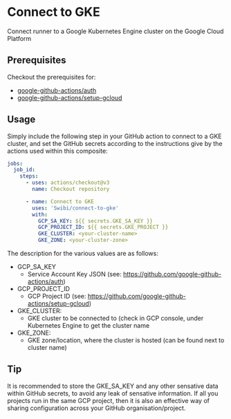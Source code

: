 # Connect to GKE
Connect runner to a Google Kubernetes Engine cluster on the Google Cloud Platform

## Prerequisites

Checkout the prerequisites for:
* [google-github-actions/auth](https://github.com/google-github-actions/auth)
* [google-github-actions/setup-gcloud](https://github.com/google-github-actions/setup-gcloud)

## Usage

Simply include the following step in your GitHub action to connect to a GKE cluster, and set the GitHub secrets according to the instructions give by the actions used within this composite:

``` yaml
jobs:
  job_id:
    steps:
      - uses: actions/checkout@v3
        name: Checkout repository

      - name: Connect to GKE
        uses: 'Swibi/connect-to-gke'
        with:
          GCP_SA_KEY: ${{ secrets.GKE_SA_KEY }}
          GCP_PROJECT_ID: ${{ secrets.GKE_PROJECT }}
          GKE_CLUSTER: <your-cluster-name>
          GKE_ZONE: <your-cluster-zone>
```

The description for the various values are as follows: 
* GCP_SA_KEY
    * Service Account Key JSON (see: https://github.com/google-github-actions/auth)
* GCP_PROJECT_ID
    * GCP Project ID (see: https://github.com/google-github-actions/setup-gcloud)
* GKE_CLUSTER:
    * GKE cluster to be connected to (check in GCP console, under Kubernetes Engine to get the cluster name
* GKE_ZONE: 
    * GKE zone/location, where the cluster is hosted (can be found next to cluster name)

## Tip
It is recommended to store the GKE_SA_KEY and any other sensative data within GitHub secrets, to avoid any leak of sensative information. If all you projects run in the same GCP project, then it is also an effective way of sharing configuration across your GitHub organisation/project.
